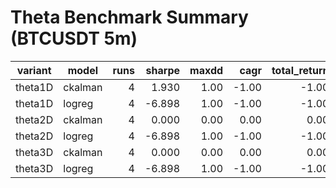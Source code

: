 # Theta Benchmark Summary (BTCUSDT 5m)

| variant | model | runs | sharpe | maxdd | cagr | total_return | trades | fees |
|---|---|---:|---:|---:|---:|---:|---:|---:|
| theta1D | ckalman | 4 | 1.930 | 1.00 | -1.00 | -1.00 | 262 | 22.46 |
| theta1D | logreg | 4 | -6.898 | 1.00 | -1.00 | -1.00 | 120 | 13.45 |
| theta2D | ckalman | 4 | 0.000 | 0.00 | 0.00 | 0.00 | 0 | 0.00 |
| theta2D | logreg | 4 | -6.898 | 1.00 | -1.00 | -1.00 | 120 | 13.45 |
| theta3D | ckalman | 4 | 0.000 | 0.00 | 0.00 | 0.00 | 0 | 0.00 |
| theta3D | logreg | 4 | -6.898 | 1.00 | -1.00 | -1.00 | 120 | 13.45 |
